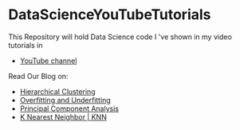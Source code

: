 # DataScienceYouTubeTutorials
This Repository will hold Data Science code I 've shown in my video tutorials in 
 - [YouTube channel](https://www.youtube.com/channel/UCaHIYtEh4EmVIGwca0pnfYg)

Read Our Blog on: 
  - [Hierarchical Clustering](https://csschoolonline.xyz/hierarchical-clustering-python-implementation/)
  - [Overfitting and Underfitting](https://csschoolonline.xyz/overfitting-and-underfitting-dataset-high-variance-and-high-bias/)
  - [Principal Component Analysis](https://csschoolonline.xyz/principal-component-analysis-pca-2d-graph-scatter-plot-with-legends/)
  - [K Nearest Neighbor | KNN ](https://csschoolonline.xyz/k-nearest-neighbor-knn-sklearn-kneighborsclassifier/)

